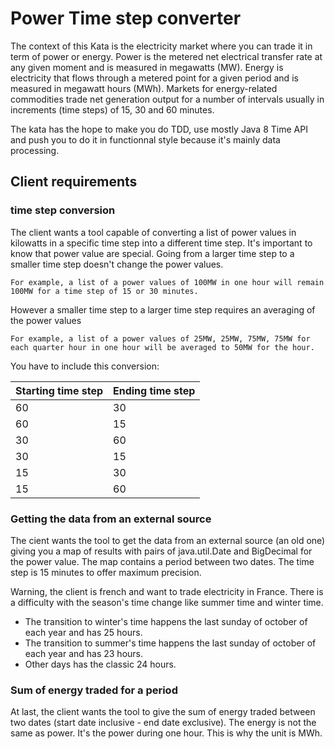 # Power Time step converter
The context of this Kata is the electricity market where you can trade it in term of power or energy. 
Power is the metered net electrical transfer rate at any given moment and is measured in megawatts (MW).
Energy is electricity that flows through a metered point for a given period and is measured in megawatt hours (MWh).
Markets for energy-related commodities trade net generation output for a number of intervals usually in increments (time steps) of 15, 30 and 60 minutes. 

The kata has the hope to make you do TDD, use mostly Java 8 Time API and push you to do it in functionnal style because it's mainly data processing.

## Client requirements

### time step conversion

The client wants a tool capable of converting a list of power values in kilowatts in a specific time step into a different time step.
It's important to know that power value are special. Going from a larger time step to a smaller time step doesn't change the power values.

    For example, a list of a power values of 100MW in one hour will remain  100MW for a time step of 15 or 30 minutes.
    
However a smaller time step to a larger time step requires an averaging of the power values

    For example, a list of a power values of 25MW, 25MW, 75MW, 75MW for each quarter hour in one hour will be averaged to 50MW for the hour.
    
You have to include this conversion:

Starting time step  | Ending time step
------------------- | ------------------
60                  | 30
60                  | 15
30                  | 60
30                  | 15
15                  | 30
15                  | 60

### Getting the data from an external source

The cient wants the tool to get the data from an external source (an old one) giving you a map of results with pairs of java.util.Date and BigDecimal for the power value.
The map contains a period between two dates. The time step is 15 minutes to offer maximum precision. 

Warning, the client is french and want to trade electricity in France. There is a difficulty with the season's time change like summer time and winter time.
* The transition to winter's time happens the last sunday of october of each year and has 25 hours.
* The transition to summer's time happens the last sunday of october of each year and has 23 hours.
* Other days has the classic 24 hours.

### Sum of energy traded for a period

At last, the client wants the tool to give the sum of energy traded between two dates (start date inclusive - end date exclusive).
The energy is not the same as power. It's the power during one hour. This is why the unit is MWh. 







